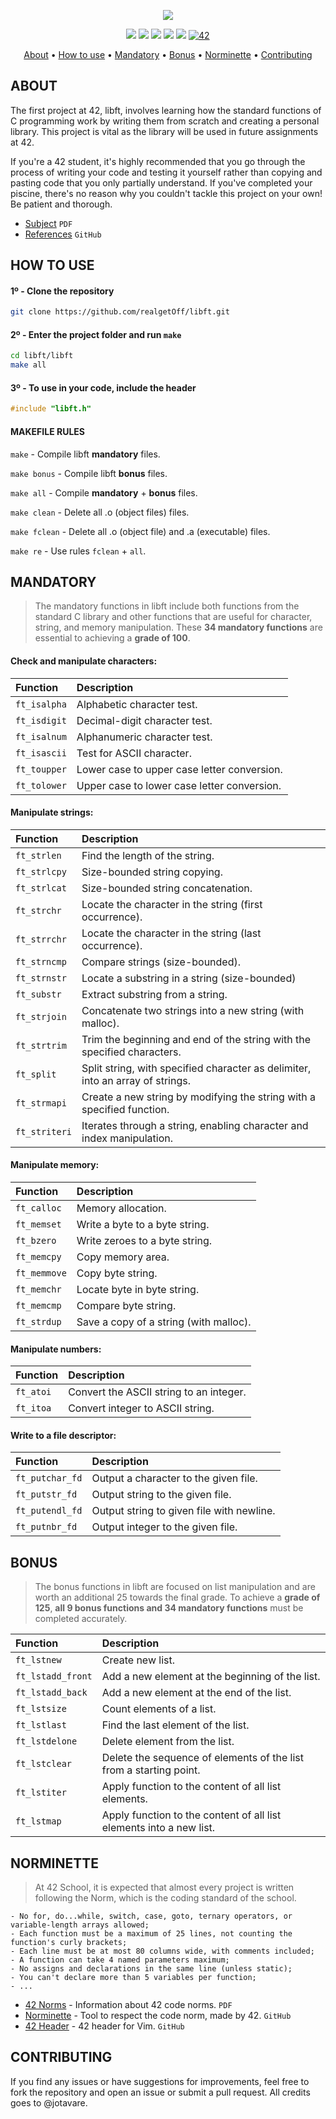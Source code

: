 <p align="center">
  <img src="https://github.com/realgetOff/main/blob/main/Header/Black%20Yellow%20Bold%20Bag%20Fashion%20Sale%20Banner%20(1).png">
</p>

<p align="center">
	<img src="https://img.shields.io/badge/status-finished-yellow"/>
	<img src="https://img.shields.io/badge/evaluated-15%20%2F%2010%20%2F%202024-yellow"/>
	<img src="https://img.shields.io/badge/score-100%2F100-yellow"/>
	<img src="https://img.shields.io/badge/language-C_95.8%25-yellow"/>
	<img src="https://img.shields.io/badge/last_commit-october-yellow"/>
	<a href='https://profile.intra.42.fr/users/mforest-' target="_blank"><img alt='42' src='https://img.shields.io/badge/Intra-100000?style=flat-round&logo=42&logoColor=white&labelColor=000000&color=000000'/></a>
</p>

<p align="center">
	<a href="#about">About</a> •
	<a href="#how-to-use">How to use</a> •
	<a href="#mandatory">Mandatory</a> •
	<a href="#bonus">Bonus</a> •
	<a href="#norminette">Norminette</a> •
	<a href="#contributing">Contributing</a>
</p>

## ABOUT
The first project at 42, libft, involves learning how the standard functions of C programming work by writing them from scratch and creating a personal library. This project is vital as the library will be used in future assignments at 42.

If you're a 42 student, it's highly recommended that you go through the process of writing your code and testing it yourself rather than copying and pasting code that you only partially understand. If you've completed your piscine, there's no reason why you couldn't tackle this project on your own! Be patient and thorough.

- [Subject](https://github.com/realgetOff/libft/blob/main/libft%20-%20subject.pdf) `PDF`
- [References](https://github.com/realgetOff/libft) `GitHub`

## HOW TO USE
#### 1º - Clone the repository
```bash
git clone https://github.com/realgetOff/libft.git
```

#### 2º - Enter the project folder and run `make`
```bash
cd libft/libft
make all
```

#### 3º - To use in your code, include the header
```c
#include "libft.h"
```

#### MAKEFILE RULES

`make` - Compile libft **mandatory** files.

`make bonus` - Compile libft **bonus** files.

`make all` - Compile **mandatory** + **bonus** files.

`make clean` - Delete all .o (object files) files.

`make fclean` - Delete all .o (object file) and .a (executable) files.

`make re` - Use rules `fclean` + `all`.

## MANDATORY
> The mandatory functions in libft include both functions from the standard C library and other functions that are useful for character, string, and memory manipulation. These **34 mandatory functions** are essential to achieving a **grade of 100**.

#### Check and manipulate characters:
| Function | Description |
| :- | :- |
| `ft_isalpha` | Alphabetic character test. |
| `ft_isdigit` | Decimal-digit character test. |
| `ft_isalnum` | Alphanumeric character test. |
| `ft_isascii` | Test for ASCII character. |
| `ft_toupper` | Lower case to upper case letter conversion. |
| `ft_tolower` | Upper case to lower case letter conversion. |

#### Manipulate strings:
| Function | Description |
| :- | :- |
| `ft_strlen`   | Find the length of the string. |
| `ft_strlcpy`  | Size-bounded string copying. |
| `ft_strlcat`  | Size-bounded string concatenation. |
| `ft_strchr`   | Locate the character in the string (first occurrence). |
| `ft_strrchr`  | Locate the character in the string (last occurrence). |
| `ft_strncmp`  | Compare strings (size-bounded). |
| `ft_strnstr`  | Locate a substring in a string (size-bounded) |
| `ft_substr`   | Extract substring from a string. |
| `ft_strjoin`  | Concatenate two strings into a new string (with malloc). |
| `ft_strtrim`  | Trim the beginning and end of the string with the specified characters. |
| `ft_split`    | Split string, with specified character as delimiter, into an array of strings. |
| `ft_strmapi`  | Create a new string by modifying the string with a specified function. |
| `ft_striteri` | Iterates through a string, enabling character and index manipulation. |

#### Manipulate memory:
| Function | Description |
| :- | :- |
| `ft_calloc`  | Memory allocation. |
| `ft_memset`  | Write a byte to a byte string. |
| `ft_bzero`   | Write zeroes to a byte string. |
| `ft_memcpy`  | Copy memory area. |
| `ft_memmove` | Copy byte string. |
| `ft_memchr`  | Locate byte in byte string. |
| `ft_memcmp`  | Compare byte string. |
| `ft_strdup`  | Save a copy of a string (with malloc). |

#### Manipulate numbers:
| Function | Description |
| :- | :- |
| `ft_atoi` | Convert the ASCII string to an integer. |
| `ft_itoa` | Convert integer to ASCII string. |

#### Write to a file descriptor:
| Function | Description |
| :- | :- |
| `ft_putchar_fd` | Output a character to the given file. |
| `ft_putstr_fd`  | Output string to the given file. |
| `ft_putendl_fd` | Output string to given file with newline. |
| `ft_putnbr_fd`  | Output integer to the given file. |

## BONUS
> The bonus functions in libft are focused on list manipulation and are worth an additional 25 towards the final grade. To achieve a **grade of 125**, **all 9 bonus functions and 34 mandatory functions** must be completed accurately.

| Function | Description |
| :- | :- |
| `ft_lstnew`       | Create new list. |
| `ft_lstadd_front` | Add a new element at the beginning of the list. |
| `ft_lstadd_back`  | Add a new element at the end of the list. |
| `ft_lstsize`      | Count elements of a list. |
| `ft_lstlast`      | Find the last element of the list. |
| `ft_lstdelone`    | Delete element from the list. |
| `ft_lstclear`     | Delete the sequence of elements of the list from a starting point. |
| `ft_lstiter`      | Apply function to the content of all list elements. |
| `ft_lstmap`       | Apply function to the content of all list elements into a new list. |

## NORMINETTE
> At 42 School, it is expected that almost every project is written following the Norm, which is the coding standard of the school.

```
- No for, do...while, switch, case, goto, ternary operators, or variable-length arrays allowed;
- Each function must be a maximum of 25 lines, not counting the function's curly brackets;
- Each line must be at most 80 columns wide, with comments included;
- A function can take 4 named parameters maximum;
- No assigns and declarations in the same line (unless static);
- You can't declare more than 5 variables per function;
- ...
```

* [42 Norms](https://github.com/42School/norminette/blob/master/pdf/en.norm.pdf) - Information about 42 code norms. `PDF`
* [Norminette](https://github.com/42School/norminette) - Tool to respect the code norm, made by 42. `GitHub`
* [42 Header](https://github.com/42Paris/42header) - 42 header for Vim. `GitHub`

## CONTRIBUTING

If you find any issues or have suggestions for improvements, feel free to fork the repository and open an issue or submit a pull request.
All credits goes to @jotavare.
